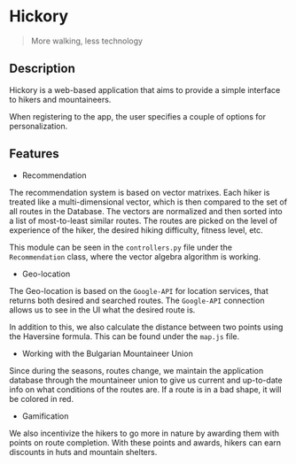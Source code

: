 # Hickory

> More walking, less technology

## Description

Hickory is a web-based application that aims to provide a simple interface to hikers and mountaineers.

When registering to the app, the user specifies a couple of options for personalization.

## Features

- Recommendation

The recommendation system is based on vector matrixes. Each hiker is treated like a multi-dimensional vector, which is then compared to the set of all routes in the Database. The vectors are normalized and then sorted into a list of most-to-least similar routes. The routes are picked on the level of experience of the hiker, the desired hiking difficulty, fitness level, etc.

This module can be seen in the `controllers.py` file under the `Recommendation` class, where the vector algebra algorithm is working.

- Geo-location

The Geo-location is based on the `Google-API` for location services, that returns both desired and searched routes. The `Google-API` connection allows us to see in the UI what the desired route is.

In addition to this, we also calculate the distance between two points using the Haversine formula. This can be found under the `map.js` file.

- Working with the Bulgarian Mountaineer Union

Since during the seasons, routes change, we maintain the application database through the mountaineer union to give us current and up-to-date info on what conditions of the routes are. If a route is in a bad shape, it will be colored in red.

- Gamification

We also incentivize the hikers to go more in nature by awarding them with points on route completion. With these points and awards, hikers can earn discounts in huts and mountain shelters.
